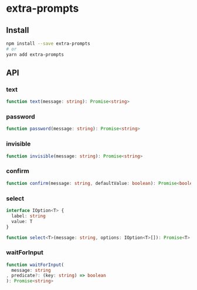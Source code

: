 # extra-prompts
## Install
```sh
npm install --save extra-prompts
# or
yarn add extra-prompts
```

## API
### text
```ts
function text(message: string): Promise<string>
```

### password
```ts
function password(message: string): Promise<string>
```

### invisible
```ts
function invisible(message: string): Promise<string>
```

### confirm
```ts
function confirm(message: string, defaultValue: boolean): Promise<boolean>
```

### select
```ts
interface IOption<T> {
  label: string
  value: T
}

function select<T>(message: string, options: IOption<T>[]): Promise<T>
```

### waitForInput
```ts
function waitForInput(
  message: string
, predicate?: (key: string) => boolean
): Promise<string>
```
